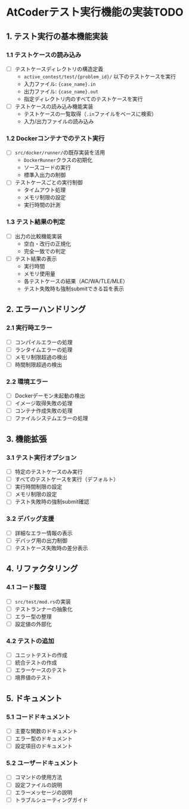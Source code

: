 # AtCoderテスト実行機能の実装TODO

## 1. テスト実行の基本機能実装

### 1.1 テストケースの読み込み
- [ ] テストケースディレクトリの構造定義
  - `active_contest/test/{problem_id}/` 以下のテストケースを実行
  - 入力ファイル: `{case_name}.in`
  - 出力ファイル: `{case_name}.out`
  - 指定ディレクトリ内のすべてのテストケースを実行
- [ ] テストケースの読み込み機能実装
  - テストケースの一覧取得（`.in`ファイルをベースに検索）
  - 入力/出力ファイルの読み込み

### 1.2 Dockerコンテナでのテスト実行
- [ ] `src/docker/runner/`の既存実装を活用
  - `DockerRunner`クラスの初期化
  - ソースコードの実行
  - 標準入出力の制御
- [ ] テストケースごとの実行制御
  - タイムアウト処理
  - メモリ制限の設定
  - 実行時間の計測

### 1.3 テスト結果の判定
- [ ] 出力の比較機能実装
  - 空白・改行の正規化
  - 完全一致での判定
- [ ] テスト結果の表示
  - 実行時間
  - メモリ使用量
  - 各テストケースの結果（AC/WA/TLE/MLE）
  - テスト失敗時も強制submitできる旨を表示

## 2. エラーハンドリング

### 2.1 実行時エラー
- [ ] コンパイルエラーの処理
- [ ] ランタイムエラーの処理
- [ ] メモリ制限超過の検出
- [ ] 時間制限超過の検出

### 2.2 環境エラー
- [ ] Dockerデーモン未起動の検出
- [ ] イメージ取得失敗の処理
- [ ] コンテナ作成失敗の処理
- [ ] ファイルシステムエラーの処理

## 3. 機能拡張

### 3.1 テスト実行オプション
- [ ] 特定のテストケースのみ実行
- [ ] すべてのテストケースを実行（デフォルト）
- [ ] 実行時間制限の設定
- [ ] メモリ制限の設定
- [ ] テスト失敗時の強制submit確認

### 3.2 デバッグ支援
- [ ] 詳細なエラー情報の表示
- [ ] デバッグ用の出力制御
- [ ] テストケース失敗時の差分表示

## 4. リファクタリング

### 4.1 コード整理
- [ ] `src/test/mod.rs`の実装
- [ ] テストランナーの抽象化
- [ ] エラー型の整理
- [ ] 設定値の外部化

### 4.2 テストの追加
- [ ] ユニットテストの作成
- [ ] 統合テストの作成
- [ ] エラーケースのテスト
- [ ] 境界値のテスト

## 5. ドキュメント

### 5.1 コードドキュメント
- [ ] 主要な関数のドキュメント
- [ ] エラー型のドキュメント
- [ ] 設定項目のドキュメント

### 5.2 ユーザードキュメント
- [ ] コマンドの使用方法
- [ ] 設定ファイルの説明
- [ ] エラーメッセージの説明
- [ ] トラブルシューティングガイド 